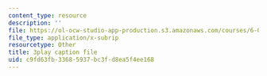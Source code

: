 ```yaml
---
content_type: resource
description: ''
file: https://ol-ocw-studio-app-production.s3.amazonaws.com/courses/6-004-computation-structures-spring-2017/c9fd63fb33685937bc3fd8ea5f4ee168_3636264.vtt
file_type: application/x-subrip
resourcetype: Other
title: 3play caption file
uid: c9fd63fb-3368-5937-bc3f-d8ea5f4ee168
---
```

